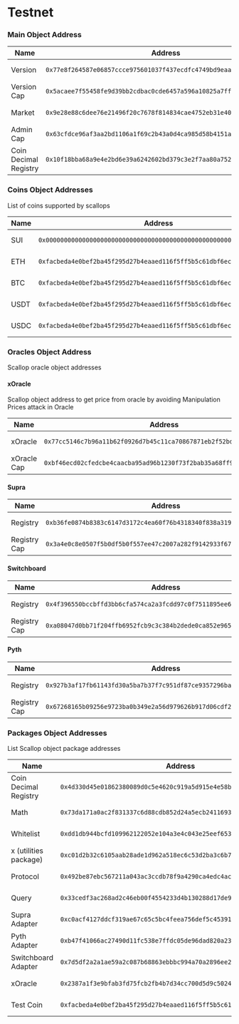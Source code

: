 # Testnet

### Main Object Address

<table><thead><tr><th width="217">Name</th><th>Address</th></tr></thead><tbody><tr><td>Version</td><td><pre data-overflow="wrap" data-full-width="true"><code>0x77e8f264587e06857ccce975601037f437ecdfc4749bd9eaaba80155aa344b81
</code></pre></td></tr><tr><td>Version Cap</td><td><pre data-overflow="wrap"><code>0x5acaee7f55458fe9d39bb2cdbac0cde6457a596a10825a7ffdf9469feef0499f
</code></pre></td></tr><tr><td>Market</td><td><pre data-overflow="wrap"><code>0x9e28e88c6dee76e21496f20c7678f814834cae4752eb31e40627e95097f4f6e3
</code></pre></td></tr><tr><td>Admin Cap</td><td><pre data-overflow="wrap" data-full-width="true"><code>0x63cfdce96af3aa2bd1106a1f69c2b43a0d4ca985d58b4151ad6362cbd56c6569
</code></pre></td></tr><tr><td>Coin Decimal Registry</td><td><pre data-overflow="wrap" data-full-width="true"><code>0x10f18bba68a9e4e2bd6e39a6242602bd379c3e2f7aa80a7523bc3cb98c71081e
</code></pre></td></tr></tbody></table>



### Coins Object Addresses

List of coins supported by scallops

<table><thead><tr><th width="162">Name</th><th>Address</th><th>Type</th></tr></thead><tbody><tr><td>SUI</td><td><pre data-overflow="wrap"><code>0x0000000000000000000000000000000000000000000000000000000000000002
</code></pre></td><td><pre><code>coin::Coin&#x3C;0x2::sui::SUI>
</code></pre></td></tr><tr><td>ETH</td><td><pre data-overflow="wrap"><code>0xfacbeda4e0bef2ba45f295d27b4eaaed116f5ff5b5c61dbf6eccaae044b7c70e
</code></pre></td><td><pre data-overflow="wrap"><code>coin::Coin&#x3C;0xfacbeda4e0bef2ba45f295d27b4eaaed116f5ff5b5c61dbf6eccaae044b7c70e::eth::ETH>
</code></pre></td></tr><tr><td>BTC</td><td><pre data-overflow="wrap"><code>0xfacbeda4e0bef2ba45f295d27b4eaaed116f5ff5b5c61dbf6eccaae044b7c70e
</code></pre></td><td><pre data-overflow="wrap" data-full-width="true"><code>coin::Coin&#x3C;0xfacbeda4e0bef2ba45f295d27b4eaaed116f5ff5b5c61dbf6eccaae044b7c70e::btc::BTC>
</code></pre></td></tr><tr><td>USDT</td><td><pre data-overflow="wrap"><code>0xfacbeda4e0bef2ba45f295d27b4eaaed116f5ff5b5c61dbf6eccaae044b7c70e
</code></pre></td><td><pre data-overflow="wrap"><code>coin::Coin&#x3C;0xfacbeda4e0bef2ba45f295d27b4eaaed116f5ff5b5c61dbf6eccaae044b7c70e::usdt::USDT>
</code></pre></td></tr><tr><td>USDC</td><td><pre data-overflow="wrap"><code>0xfacbeda4e0bef2ba45f295d27b4eaaed116f5ff5b5c61dbf6eccaae044b7c70e
</code></pre></td><td><pre data-overflow="wrap"><code>coin::Coin&#x3C;0xfacbeda4e0bef2ba45f295d27b4eaaed116f5ff5b5c61dbf6eccaae044b7c70e::usdc::USDC>
</code></pre></td></tr></tbody></table>

### Oracles Object Address

Scallop oracle object addresses

#### xOracle

Scallop object address to get price from oracle by avoiding Manipulation Prices attack in Oracle

<table><thead><tr><th width="149">Name</th><th>Address</th></tr></thead><tbody><tr><td>xOracle</td><td><pre data-overflow="wrap"><code>0x77cc5146c7b96a11b62f0926d7b45c11ca70867871eb2f52bdf37106691ce43c
</code></pre></td></tr><tr><td>xOracle Cap</td><td><pre data-overflow="wrap"><code>0xbf46ecd02cfedcbe4caacba95ad96b1230f73f2bab35a68ff92327cfad564f1f
</code></pre></td></tr></tbody></table>

#### Supra

<table><thead><tr><th width="137.5">Name</th><th>Address</th></tr></thead><tbody><tr><td>Registry</td><td><pre data-overflow="wrap"><code>0xb36fe0874b8383c6147d3172c4ea60f76b4318340f838a3199ebbf9e8727ce9f
</code></pre></td></tr><tr><td>Registry Cap</td><td><pre data-overflow="wrap"><code>0x3a4e0c8e0507f5b0df5b0f557ee47c2007a282f9142933f6788634caf9c6bfa4
</code></pre></td></tr></tbody></table>

#### Switchboard

<table><thead><tr><th width="148.5">Name</th><th>Address</th></tr></thead><tbody><tr><td>Registry</td><td><pre data-overflow="wrap"><code>0x4f396550bccbffd3bb6cfa574ca2a3fcdd97c0f7511895ee641c6108e07964d6
</code></pre></td></tr><tr><td>Registry Cap</td><td><pre data-overflow="wrap"><code>0xa08047d0bb71f204ffb6952fcb9c3c384b2dede0ca852e965fb099d0e9b43cf4
</code></pre></td></tr></tbody></table>

#### Pyth

<table><thead><tr><th width="151">Name</th><th>Address</th></tr></thead><tbody><tr><td>Registry</td><td><pre data-overflow="wrap"><code>0x927b3af17fb61143fd30a5ba7b37f7c951df87ce9357296ba199e27ea1e15ac7
</code></pre></td></tr><tr><td>Registry Cap</td><td><pre data-overflow="wrap" data-full-width="true"><code>0x67268165b09256e9723ba0b349e2a56d979626b917d06cdf2552ee280deda6ce
</code></pre></td></tr></tbody></table>

### Packages Object Addresses

List Scallop object package addresses

<table><thead><tr><th width="221">Name</th><th>Address</th></tr></thead><tbody><tr><td>Coin Decimal Registry</td><td><pre data-overflow="wrap" data-full-width="true"><code>0x4d330d45e01862380089d0c5e4620c919a5d915e4e58b3827180aafa1da39eaa
</code></pre></td></tr><tr><td>Math</td><td><pre data-overflow="wrap" data-full-width="true"><code>0x73da171a0ac2f831337c6d88cdb852d24a5ecb2411693961bc55b0afc9a56eb0
</code></pre></td></tr><tr><td>Whitelist</td><td><pre data-overflow="wrap" data-full-width="true"><code>0xdd1db944bcfd109962122052e104a3e4c043e25eef65377a636762007c563be6
</code></pre></td></tr><tr><td>x (utilities package)</td><td><pre data-overflow="wrap"><code>0xc01d2b32c6105aab28ade1d962a518ec6c53d2ba3c6b79fa572eb1dbff656106
</code></pre></td></tr><tr><td>Protocol</td><td><pre data-overflow="wrap" data-full-width="true"><code>0x492be87ebc567211a043ac3ccdb78f9a4290ca4edc4acf4047e2e0f90b196676
</code></pre></td></tr><tr><td>Query</td><td><pre data-overflow="wrap"><code>0x33cedf3ac268ad2c46eb00f4554233d4b130288d17de99c077cdffd968e273e7
</code></pre></td></tr><tr><td>Supra Adapter</td><td><pre data-overflow="wrap"><code>0xc0acf4127ddcf319ae67c65c5bc4feea756def5c4539112df570aa1561e54bc6
</code></pre></td></tr><tr><td>Pyth Adapter</td><td><pre data-overflow="wrap" data-full-width="true"><code>0xb47f41066ac27490d11fc538e7ffdc05de96dad820a2304292424a2d6ae2e1f6
</code></pre></td></tr><tr><td>Switchboard Adapter</td><td><pre data-overflow="wrap"><code>0x7d5df2a2a1ae59a2c087b68863ebbbc994a70a2896ee20b69ead1c71b7aaa620
</code></pre></td></tr><tr><td>xOracle</td><td><pre data-overflow="wrap" data-full-width="true"><code>0x2387a1f3e9bfab3fd75fcb2fb4b7d34cc700d5d9c50240e40673e4de2911e027
</code></pre></td></tr><tr><td>Test Coin</td><td><pre data-overflow="wrap"><code>0xfacbeda4e0bef2ba45f295d27b4eaaed116f5ff5b5c61dbf6eccaae044b7c70e
</code></pre></td></tr></tbody></table>
